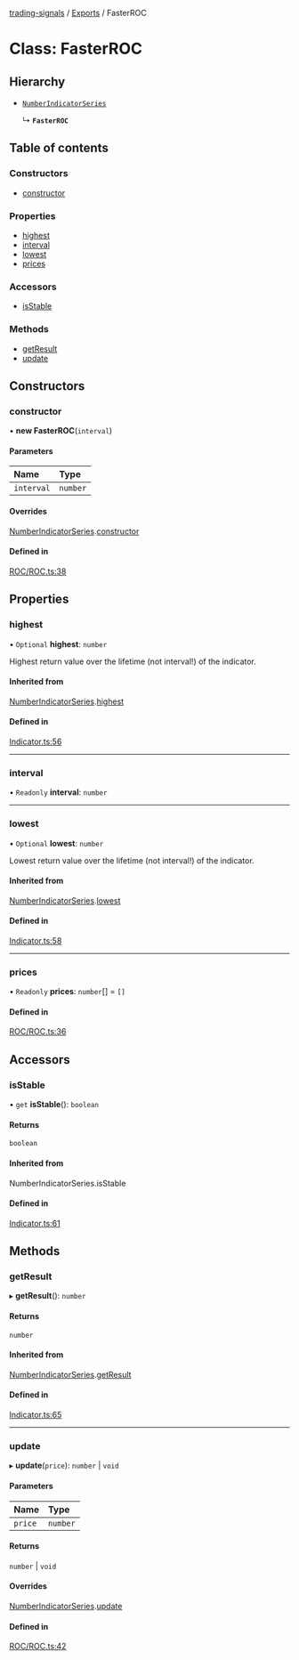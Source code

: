 [trading-signals](../README.md) / [Exports](../modules.md) / FasterROC

# Class: FasterROC

## Hierarchy

- [`NumberIndicatorSeries`](NumberIndicatorSeries.md)

  ↳ **`FasterROC`**

## Table of contents

### Constructors

- [constructor](FasterROC.md#constructor)

### Properties

- [highest](FasterROC.md#highest)
- [interval](FasterROC.md#interval)
- [lowest](FasterROC.md#lowest)
- [prices](FasterROC.md#prices)

### Accessors

- [isStable](FasterROC.md#isstable)

### Methods

- [getResult](FasterROC.md#getresult)
- [update](FasterROC.md#update)

## Constructors

### constructor

• **new FasterROC**(`interval`)

#### Parameters

| Name       | Type     |
| :--------- | :------- |
| `interval` | `number` |

#### Overrides

[NumberIndicatorSeries](NumberIndicatorSeries.md).[constructor](NumberIndicatorSeries.md#constructor)

#### Defined in

[ROC/ROC.ts:38](https://github.com/bennycode/trading-signals/blob/95cb489/src/ROC/ROC.ts#L38)

## Properties

### highest

• `Optional` **highest**: `number`

Highest return value over the lifetime (not interval!) of the indicator.

#### Inherited from

[NumberIndicatorSeries](NumberIndicatorSeries.md).[highest](NumberIndicatorSeries.md#highest)

#### Defined in

[Indicator.ts:56](https://github.com/bennycode/trading-signals/blob/95cb489/src/Indicator.ts#L56)

---

### interval

• `Readonly` **interval**: `number`

---

### lowest

• `Optional` **lowest**: `number`

Lowest return value over the lifetime (not interval!) of the indicator.

#### Inherited from

[NumberIndicatorSeries](NumberIndicatorSeries.md).[lowest](NumberIndicatorSeries.md#lowest)

#### Defined in

[Indicator.ts:58](https://github.com/bennycode/trading-signals/blob/95cb489/src/Indicator.ts#L58)

---

### prices

• `Readonly` **prices**: `number`[] = `[]`

#### Defined in

[ROC/ROC.ts:36](https://github.com/bennycode/trading-signals/blob/95cb489/src/ROC/ROC.ts#L36)

## Accessors

### isStable

• `get` **isStable**(): `boolean`

#### Returns

`boolean`

#### Inherited from

NumberIndicatorSeries.isStable

#### Defined in

[Indicator.ts:61](https://github.com/bennycode/trading-signals/blob/95cb489/src/Indicator.ts#L61)

## Methods

### getResult

▸ **getResult**(): `number`

#### Returns

`number`

#### Inherited from

[NumberIndicatorSeries](NumberIndicatorSeries.md).[getResult](NumberIndicatorSeries.md#getresult)

#### Defined in

[Indicator.ts:65](https://github.com/bennycode/trading-signals/blob/95cb489/src/Indicator.ts#L65)

---

### update

▸ **update**(`price`): `number` \| `void`

#### Parameters

| Name    | Type     |
| :------ | :------- |
| `price` | `number` |

#### Returns

`number` \| `void`

#### Overrides

[NumberIndicatorSeries](NumberIndicatorSeries.md).[update](NumberIndicatorSeries.md#update)

#### Defined in

[ROC/ROC.ts:42](https://github.com/bennycode/trading-signals/blob/95cb489/src/ROC/ROC.ts#L42)
